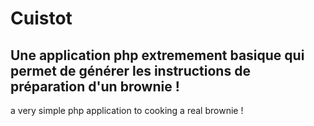 Cuistot
=======

Une application php extremement basique qui permet de générer les instructions de préparation d'un brownie !
--
a very simple php application to cooking a real brownie !
